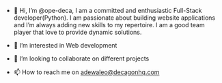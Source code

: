 - 👋 Hi, I’m @ope-deca, I am a committed and enthusiastic Full-Stack developer(Python). 
I am passionate about building website applications and I’m always adding new skills to my repertoire. 
I am a good team player that love to provide dynamic solutions.

- 👀 I’m interested in Web development
- 💞️ I’m looking to collaborate on different projects
- 📫 How to reach me on adewaleo@decagonhq.com

<!---
ope-deca/ope-deca is a ✨ special ✨ repository because its `README.md` (this file) appears on your GitHub profile.
You can click the Preview link to take a look at your changes.
--->
